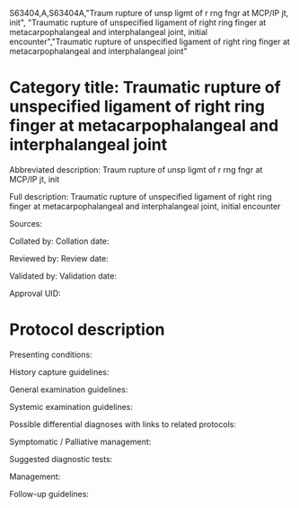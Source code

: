 S63404,A,S63404A,"Traum rupture of unsp ligmt of r rng fngr at MCP/IP jt, init", "Traumatic rupture of unspecified ligament of right ring finger at metacarpophalangeal and interphalangeal joint, initial encounter","Traumatic rupture of unspecified ligament of right ring finger at metacarpophalangeal and interphalangeal joint"
# Category title: Traumatic rupture of unspecified ligament of right ring finger at metacarpophalangeal and interphalangeal joint

Abbreviated description: Traum rupture of unsp ligmt of r rng fngr at MCP/IP jt, init

Full description: Traumatic rupture of unspecified ligament of right ring finger at metacarpophalangeal and interphalangeal joint, initial encounter

Sources:

Collated by:
Collation date:

Reviewed by:
Review date:

Validated by:
Validation date:

Approval UID:

# Protocol description

Presenting conditions:

History capture guidelines:

General examination guidelines:

Systemic examination guidelines:

Possible differential diagnoses with links to related protocols:

Symptomatic / Palliative management:

Suggested diagnostic tests:

Management:

Follow-up guidelines:
